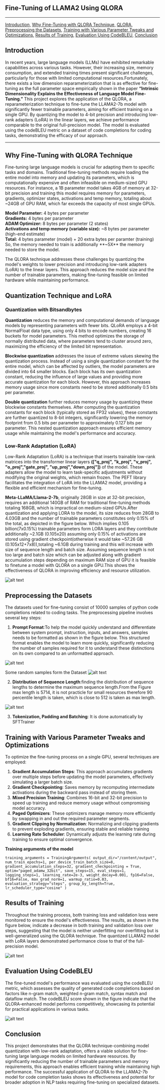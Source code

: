 ## Fine-Tuning of LLAMA2 Using QLORA

---

[Introduction,](#introduction)
[Why Fine-Tuning with QLORA Technique,](#why-fine-tuning-with-qlora-technique)
[QLORA,](#quantization-technique-and-lora)
[Preprocessing the Datasets,](#preprocessing-the-datasets)
[Training with Various Parameter Tweaks and Optimizations,](#training-with-various-parameter-tweaks-and-optimizations)
[Results of Training,](#results-of-training)
[Evaluation Using CodeBLEU,](#evaluation-using-codebleu)
[Conclusion](#conclusion)

## Introduction

In recent years, large language models (LLMs) have exhibited remarkable capabilities across various tasks. However, their increasing size, memory consumption, and extended training times present significant challenges, particularly for those with limited computational resources.Fortunately, there exists a low dimension reparameterization that is as effective for fine-tuning as the full parameter space empirically shown in the paper **“Intrinsic Dimensionality Explains the Effectiveness of Language Model Fine-Tuning.”** This project explores the application of the QLORA, a reparameterization technique to fine-tune the LLAMA2-7b model with significantly fewer trainable parameters, aiming for efficient training on a single GPU. By quantizing the model to 4-bit precision and introducing low-rank adapters (LoRA) in the linear layers, we achieve performance comparable to the original full-precision model. The model is evaluated using the codeBLEU metric on a dataset of code completions for coding tasks, demonstrating the efficacy of our approach.

---

## Why Fine-Tuning with QLORA Technique

Fine-tuning large language models is crucial for adapting them to specific tasks and domains. Traditional fine-tuning methods require loading the entire model into memory and updating its parameters, which is computationally expensive and often infeasible on medium-sized GPU resources. For instance, a 1B parameter model takes 4GB of memory at 32-bit precision and training this model requires memory for parameters, gradients, optimizer states, activations and temp memory, totaling about ~24GB of GPU RAM, which far exceeds the capacity of most single GPUs.

**Model Parameter:** 4 bytes per parameter\
**Gradients:** 4 bytes per parameter\
**ADAM Optimizer:** 8 bytes per parameter (2 states)\
**Activations and temp memory (variable size):** ~8 bytes per parameter (high-end estimate)\
**Total:** 4 bytes parameter (model) + 20 extra bytes per paramter (training)\
So, the memory needed to train is additionally **~5X** the memory needed to store the model.

The QLORA technique addresses these challenges by quantizing the model's weights to lower precision and introducing low-rank adapters (LoRA) to the linear layers. This approach reduces the model size and the number of trainable parameters, making fine-tuning feasible on limited hardware while maintaining performance.

## Quantization Technique and LoRA

### Quantization with Bitsandbytes

**Quantization** reduces the memory and computational demands of language models by representing parameters with fewer bits. QLoRA employs a 4-bit NormalFloat data type, using only 4 bits to encode numbers, creating 16 buckets for model parameters. This method optimizes the storage of normally distributed data, where parameters tend to cluster around zero, maximizing the efficiency of the limited bit representation.

**Blockwise quantization** addresses the issue of extreme values skewing the quantization process. Instead of using a single quantization constant for the entire model, which can be affected by outliers, the model parameters are divided into 64 smaller blocks. Each block has its own quantization constant, reducing the influence of large values and providing more accurate quantization for each block. However, this approach increases memory usage since more constants need to be stored additionally 0.5 bits per parameter.

**Double quantization** further reduces memory usage by quantizing these blockwise constants themselves. After computing the quantization constants for each block (typically stored as FP32 values), these constants are further quantized to 8-bit integers, significantly lowering the memory footprint from 0.5 bits per parameter to approximately 0.127 bits per parameter. This nested quantization approach ensures efficient memory usage while maintaining the model's performance and accuracy.

### Low-Rank Adaptation (LoRA)

Low-Rank Adaptation (LoRA) is a technique that inserts trainable low-rank matrices into the transformer linear layers **(["q_proj", "k_proj", "v_proj", "o_proj","gate_proj", "up_proj","down_proj"])** of the model. These adapters allow the model to learn task-specific adjustments without modifying the original weights, which remain frozen. The PEFT library facilitates the integration of LoRA into the LLAMA2 model, providing a flexible and efficient mechanism for fine-tuning.

**Meta-LLaMA/Llama-2-7b**, originally 28GB in size at 32-bit precision, requires an additional 140GB of RAM for traditional fine-tuning methods totaling 168GB, which is impractical on medium-sized GPUs.After quantization and applying LORA to the model, its size reduces from 28GB to 4.03GB and the number of trainable parameters constitutes only 0.15% of the total, as depicted in the figure below. Which implies 0.105 billion(7x0.15%) trainable parameters form LORA layers and they contribute additionally ~2.1GB (0.105x20) assuming only 0.15% of activations are stored using gradient checkpoint(otherwise it would take ~57.26 GB (0.105x12+7x8)),totaling ~6.1GB during training and this will increase with size of sequence length and batch size. Assuming sequence length is not too large and batch size which can be adjusted along with gradient accumulation steps depending on maximum RAM size of GPU it is feasible to finetune a model with QLORA on a single GPU.This shows the effectiveness of QLORA in improving efficiency and resource utilization.

![alt text](images/model_size.png)

## Preprocessing the Datasets

The datasets used for fine-tuning consist of 10000 samples of python code completions related to coding tasks. The preprocessing pipeline involves several key steps:

1. **Prompt Format**:To help the model quickly understand and differentiate between system prompt, instruction, inputs, and answers, samples needs to be formatted as shown in the figure below. This structured format enables the model to learn more quickly, significantly reducing the number of samples required for it to understand these distinctions on its own compared to an unformatted approach.

![alt text](images/prompt_format.png)

Some random samples form the Dataset
![alt text](images/Samples.png)

2. **Distribution of Sequence Length**:finding the distribution of sequence lengths to determine the maximum sequence length.From the Figure max length is 5714, it is not practicle for small resources therefore 90 percentile length is taken, which is close to 512 is taken as max length.

![alt text](images/sequence_len's.png)

3. **Tokenization, Padding and Batching**: It is done automatically by SFTTrainer

## Training with Various Parameter Tweaks and Optimizations

To optimize the fine-tuning process on a single GPU, several techniques are employed:

1. **Gradient Accumulation Steps**: This approach accumulates gradients over multiple steps before updating the model parameters, effectively simulating a larger batch size.
2. **Gradient Checkpointing**: Saves memory by recomputing intermediate activations during the backward pass instead of storing them.
3. **Mixed Precision Training**: Combines 16-bit and 32-bit precision to speed up training and reduce memory usage without compromising model accuracy.
4. **Paged Optimizers**: These optimizers manage memory more efficiently by swapping in and out the required parameter segments.
5. **Gradient Clipping by Normalization**: Normalizing and clipping gradients to prevent exploding gradients, ensuring stable and reliable training
6. **Learning Rate Scheduler**: Dynamically adjusts the learning rate during training to ensure optimal convergence.

**Training arguments of the model**

`training_arguments = TrainingArguments(
    output_dir="/content/output",
    num_train_epochs=1,
    per_device_train_batch_size=8,
    gradient_accumulation_steps=32,
    gradient_checkpointing = True,
    optim="paged_adamw_32bit",
    save_steps=15,
    eval_steps=1,
    logging_steps=1,
    learning_rate=2e-3,
    weight_decay=0.001,
    fp16=False,
    bf16=False,
    max_grad_norm=1,
    warmup_ratio=0.03,
    evaluation_strategy="steps",
    group_by_length=True,
    lr_scheduler_type="cosine"
)`

## Results of Training

Throughout the training process, both training loss and validation loss were monitored to ensure the model's effectiveness. The results, as shown in the figure below, indicate a decrease in both training and validation loss over steps, suggesting that the model is neither underfitting nor overfitting but is well-generalized using the QLORA technique. The quantized LLAMA2 model with LoRA layers demonstrated performance close to that of the full-precision model.

![alt text](images/Trainingresult.png)

## Evaluation Using CodeBLEU

The fine-tuned model's performance was evaluated using the codeBLEU metric, which assesses the quality of generated code completions based on factors like n-gram match, weighted n-gram match, syntax match and dataflow match. The codeBLEU score shown in the figure indicate that the QLORA-enhanced model performs competitively, showcasing its potential for practical applications in various tasks.

![alt text](images/codebleu_score.png)

## Conclusion

This project demonstrates that the QLORA technique-combining model quantization with low-rank adaptation, offers a viable solution for fine-tuning large language models on limited hardware resources. By significantly reducing the number of trainable parameters and memory requirements, this approach enables efficient training while maintaining high performance. The successful application of QLORA to the LLAMA2-7b model for code completion tasks shows its effectiveness and potential for broader adoption in NLP tasks requiring fine-tuning on specialized datasets.
